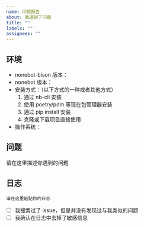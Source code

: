 ```yaml
---
name: 问题报告
about: 我遇到了问题
title: ""
labels: ""
assignees: ""
---
```


## 环境

- nonebot-bison 版本：
- nonebot 版本：
- 安装方式：（以下方式的一种或者其他方式）
  1. 通过 nb-cli 安装
  2. 使用 poetry/pdm 等现在包管理器安装
  3. 通过 pip install 安装
  4. 克隆或下载项目直接使用
- 操作系统：

## 问题

请在这里描述你遇到的问题

## 日志

```
请在这里粘贴你的日志
```

- [ ] 我搜索过了 issue，但是并没有发现过与我类似的问题
- [ ] 我确认在日志中去掉了敏感信息
